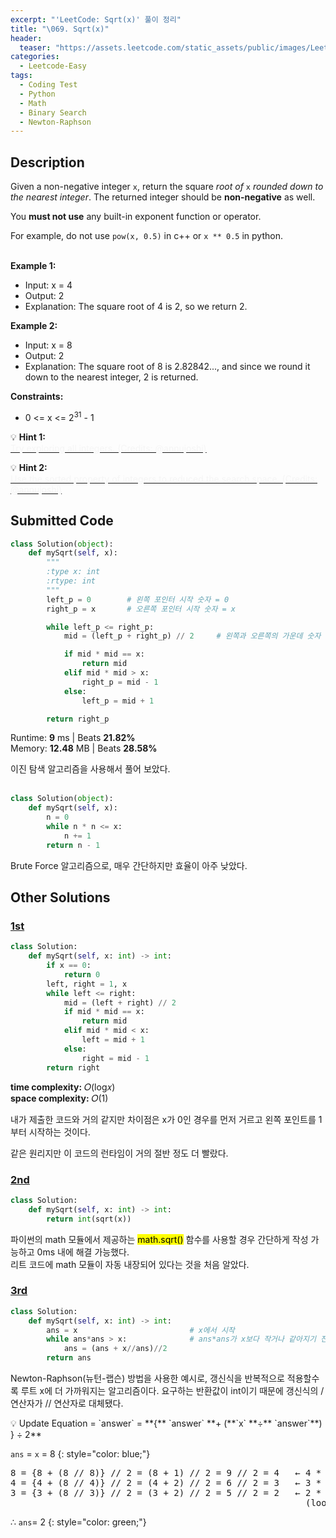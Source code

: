 ```yaml
---
excerpt: "'LeetCode: Sqrt(x)' 풀이 정리"
title: "\069. Sqrt(x)"
header:
  teaser: "https://assets.leetcode.com/static_assets/public/images/LeetCode_Sharing.png"
categories:
  - Leetcode-Easy
tags:
  - Coding Test
  - Python
  - Math
  - Binary Search
  - Newton-Raphson
---
```


## <i class="fa-solid fa-file-lines"></i> Description

Given a non-negative integer `x`, return the square *root of* `x` *rounded down to the nearest integer*. The returned integer should be **non-negative** as well.

You **must not use** any built-in exponent function or operator.

For example, do not use `pow(x, 0.5)` in c++ or `x ** 0.5` in python.
<br><br>

**Example 1:**

- Input: x = 4
- Output: 2
- Explanation: The square root of 4 is 2, so we return 2.

**Example 2:**

- Input: x = 8
- Output: 2
- Explanation: The square root of 8 is 2.82842..., and since we round it down to the nearest integer, 2 is returned.

**Constraints:**

- 0 <= x <= 2<sup>31</sup> - 1

💡 **Hint 1:**   
<u><span style="color:#F5F5F5">Try exploring all integers. (Credits: @annujoshi)</span></u>

💡 **Hint 2:**   
<u><span style="color:#F5F5F5">Use the sorted property of integers to reduced the search space. (Credits: @annujoshi)</span></u>

## <i class="fa-solid fa-cloud-arrow-up"></i> Submitted Code

```python
class Solution(object):
    def mySqrt(self, x):
        """
        :type x: int
        :rtype: int
        """
        left_p = 0        # 왼쪽 포인터 시작 숫자 = 0
        right_p = x       # 오른쪽 포인터 시작 숫자 = x

        while left_p <= right_p:              
            mid = (left_p + right_p) // 2     # 왼쪽과 오른쪽의 가운데 숫자

            if mid * mid == x:
                return mid
            elif mid * mid > x:
                right_p = mid - 1
            else:
                left_p = mid + 1

        return right_p
```
<i class="fa-solid fa-clock"></i> Runtime: **9** ms \| Beats **21.82%**    
<i class="fa-solid fa-memory"></i> Memory: **12.48** MB \| Beats **28.58%**

이진 탐색 알고리즘을 사용해서 풀어 보았다.
<br><br>

```python
class Solution(object):
    def mySqrt(self, x):
        n = 0
        while n * n <= x:
            n += 1
        return n - 1
```
Brute Force 알고리즘으로, 매우 간단하지만 효율이 아주 낮았다.

## <i class="fa-solid fa-flask"></i> Other Solutions

### <a href="https://leetcode.com/problems/sqrtx/solutions/6036784/0-ms-runtime-beats-100-user-step-by-step-5kxw/" target="_blank">1st</a>

```python
class Solution:
    def mySqrt(self, x: int) -> int:
        if x == 0:
            return 0
        left, right = 1, x
        while left <= right:
            mid = (left + right) // 2
            if mid * mid == x:
                return mid
            elif mid * mid < x:
                left = mid + 1
            else:
                right = mid - 1
        return right
```
<i class="fa-solid fa-clock"></i> **time complexity:** 𝑂(log𝑥)     
<i class="fa-solid fa-memory"></i> **space complexity:** 𝑂(1)           

내가 제출한 코드와 거의 같지만 차이점은 x가 0인 경우를 먼저 거르고 왼쪽 포인트를 1부터 시작하는 것이다.

같은 원리지만 이 코드의 런타임이 거의 절반 정도 더 빨랐다.

### <a href="https://leetcode.com/problems/sqrtx/solutions/6240257/simplest-solution-python3-by-emmanuel011-fi4k/" target="_blank">2nd</a>

```python
class Solution:
    def mySqrt(self, x: int) -> int:
        return int(sqrt(x))
```
파이썬의 math 모듈에서 제공하는 <mark>math.sqrt()</mark> 함수를 사용할 경우 간단하게 작성 가능하고 0ms 내에 해결 가능했다.    
리트 코드에 math 모듈이 자동 내장되어 있다는 것을 처음 알았다.

### <a href="https://leetcode.com/problems/sqrtx/solutions/672476/python3-newton-raphson-method/" target="_blank">3rd</a>

```python
class Solution:
    def mySqrt(self, x: int) -> int:
        ans = x                         # x에서 시작
        while ans*ans > x:              # ans*ans가 x보다 작거나 같아지기 전까지 갱신식 반복
            ans = (ans + x//ans)//2
        return ans 
```
Newton-Raphson(뉴턴-랩슨) 방법을 사용한 예시로, 갱신식을 반복적으로 적용할수록 루트 x에 더 가까워지는 알고리즘이다. 요구하는 반환값이 int이기 때문에 갱신식의 / 연산자가 // 연산자로 대체됐다. 

<div class="notice--info" markdown="1">
💡 Update Equation = `answer` = **{** `answer` **+ (**`x` **÷** `answer`**) } ÷ 2**
</div>

`ans` = `x` = 8
{: style="color: blue;"}

<pre>
8 = {8 + (8 // 8)} // 2 = (8 + 1) // 2 = 9 // 2 = 4   ← 4 * 4 = 16 
4 = {4 + (8 // 4)} // 2 = (4 + 2) // 2 = 6 // 2 = 3   ← 3 * 3 = 9
3 = {3 + (8 // 3)} // 2 = (3 + 2) // 2 = 5 // 2 = 2   ← 2 * 2 = 4
                                                        (loop over)
</pre>

∴ `ans`= 2
{: style="color: green;"}